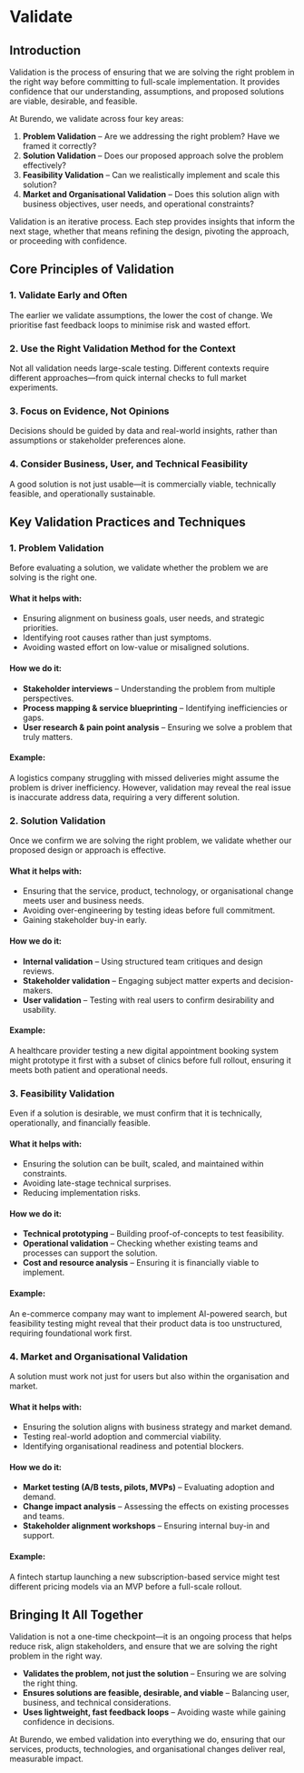 # Validate
## Introduction
Validation is the process of ensuring that we are solving the right problem in the right way before committing to full-scale implementation. It provides confidence that our understanding, assumptions, and proposed solutions are viable, desirable, and feasible.

At Burendo, we validate across four key areas:

1. **Problem Validation** – Are we addressing the right problem? Have we framed it correctly?
2. **Solution Validation** – Does our proposed approach solve the problem effectively?
3. **Feasibility Validation** – Can we realistically implement and scale this solution?
4. **Market and Organisational Validation** – Does this solution align with business objectives, user needs, and operational constraints?

Validation is an iterative process. Each step provides insights that inform the next stage, whether that means refining the design, pivoting the approach, or proceeding with confidence.

## Core Principles of Validation
### 1. **Validate Early and Often**
The earlier we validate assumptions, the lower the cost of change. We prioritise fast feedback loops to minimise risk and wasted effort.

### 2. **Use the Right Validation Method for the Context**
Not all validation needs large-scale testing. Different contexts require different approaches—from quick internal checks to full market experiments.

### 3. **Focus on Evidence, Not Opinions**
Decisions should be guided by data and real-world insights, rather than assumptions or stakeholder preferences alone.

### 4. **Consider Business, User, and Technical Feasibility**
A good solution is not just usable—it is commercially viable, technically feasible, and operationally sustainable.

## Key Validation Practices and Techniques
### 1. **Problem Validation**
Before evaluating a solution, we validate whether the problem we are solving is the right one.

#### What it helps with:
* Ensuring alignment on business goals, user needs, and strategic priorities.
* Identifying root causes rather than just symptoms.
* Avoiding wasted effort on low-value or misaligned solutions.

#### How we do it:
* **Stakeholder interviews** – Understanding the problem from multiple perspectives.
* **Process mapping & service blueprinting** – Identifying inefficiencies or gaps.
* **User research & pain point analysis** – Ensuring we solve a problem that truly matters.

#### Example:
A logistics company struggling with missed deliveries might assume the problem is driver inefficiency. However, validation may reveal the real issue is inaccurate address data, requiring a very different solution.

### 2. Solution Validation
Once we confirm we are solving the right problem, we validate whether our proposed design or approach is effective.

#### What it helps with:
* Ensuring that the service, product, technology, or organisational change meets user and business needs.
* Avoiding over-engineering by testing ideas before full commitment.
* Gaining stakeholder buy-in early.

#### How we do it:
* **Internal validation** – Using structured team critiques and design reviews.
* **Stakeholder validation** – Engaging subject matter experts and decision-makers.
* **User validation** – Testing with real users to confirm desirability and usability.

#### Example:
A healthcare provider testing a new digital appointment booking system might prototype it first with a subset of clinics before full rollout, ensuring it meets both patient and operational needs.

### 3. Feasibility Validation
Even if a solution is desirable, we must confirm that it is technically, operationally, and financially feasible.

#### What it helps with:
* Ensuring the solution can be built, scaled, and maintained within constraints.
* Avoiding late-stage technical surprises.
* Reducing implementation risks.

#### How we do it:
* **Technical prototyping** – Building proof-of-concepts to test feasibility.
* **Operational validation** – Checking whether existing teams and processes can support the solution.
* **Cost and resource analysis** – Ensuring it is financially viable to implement.

#### Example:
An e-commerce company may want to implement AI-powered search, but feasibility testing might reveal that their product data is too unstructured, requiring foundational work first.

### 4. Market and Organisational Validation
A solution must work not just for users but also within the organisation and market.

#### What it helps with:
* Ensuring the solution aligns with business strategy and market demand.
* Testing real-world adoption and commercial viability.
* Identifying organisational readiness and potential blockers.

#### How we do it:
* **Market testing (A/B tests, pilots, MVPs)** – Evaluating adoption and demand.
* **Change impact analysis** – Assessing the effects on existing processes and teams.
* **Stakeholder alignment workshops** – Ensuring internal buy-in and support.

#### Example:
A fintech startup launching a new subscription-based service might test different pricing models via an MVP before a full-scale rollout.

## Bringing It All Together
Validation is not a one-time checkpoint—it is an ongoing process that helps reduce risk, align stakeholders, and ensure that we are solving the right problem in the right way.

* **Validates the problem, not just the solution** – Ensuring we are solving the right thing.
* **Ensures solutions are feasible, desirable, and viable** – Balancing user, business, and technical considerations.
* **Uses lightweight, fast feedback loops** – Avoiding waste while gaining confidence in decisions.

At Burendo, we embed validation into everything we do, ensuring that our services, products, technologies, and organisational changes deliver real, measurable impact.